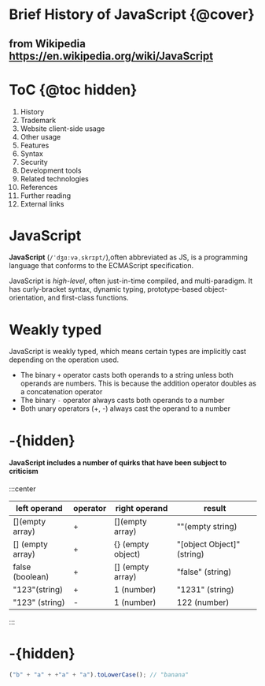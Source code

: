 # Brief History of JavaScript {@cover}

## from Wikipedia <https://en.wikipedia.org/wiki/JavaScript>

# ToC {@toc hidden}

1. History
2. Trademark
3. Website client-side usage
4. Other usage
5. Features
6. Syntax
7. Security
8. Development tools
9. Related technologies
10. References
11. Further reading
12. External links

# JavaScript

**JavaScript** (`/ˈdʒɑːvəˌskrɪpt/`),often abbreviated as JS, is a programming language that conforms to the ECMAScript specification.

JavaScript is _high-level_, often just-in-time compiled, and multi-paradigm. It has curly-bracket syntax, dynamic typing, prototype-based object-orientation, and first-class functions.

# Weakly typed

JavaScript is weakly typed, which means certain types are implicitly cast depending on the operation used.

- The binary `+` operator casts both operands to a string unless both operands are numbers. This is because the addition operator doubles as a concatenation operator
- The binary `-` operator always casts both operands to a number
- Both unary operators (+, -) always cast the operand to a number

# -{hidden}

#### JavaScript includes a number of quirks that have been subject to criticism

:::center

| left operand     | operator | right operand     | result                     |
| ---------------- | -------- | ----------------- | -------------------------- |
| [](empty array)  | +        | [](empty array)   | ""(empty string)           |
| [] (empty array) | +        | {} (empty object) | "[object Object]" (string) |
| false (boolean)  | +        | [] (empty array)  | "false" (string)           |
| "123"(string)    | +        | 1 (number)        | "1231" (string)            |
| "123" (string)   | -        | 1 (number)        | 122 (number)               |

:::

# -{hidden}

```javascript
("b" + "a" + +"a" + "a").toLowerCase(); // "banana"
```
